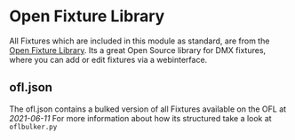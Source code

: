 # Open Fixture Library
All Fixtures which are included in this module as standard, are from the [Open Fixture Library](https://github.com/OpenLightingProject/open-fixture-library). Its a great Open Source library for DMX fixtures, where you can add or edit fixtures via a webinterface. 

## ofl.json
The ofl.json contains a bulked version of all Fixtures available on the OFL at *2021-06-11*
For more information about how its structured take a look at `oflbulker.py`